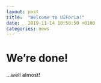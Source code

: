```yaml
---
layout: post
title:  "Welcome to UIForia!"
date:   2019-11-14 10:50:50 +0100
categories: news
---
```


# We’re done!
...well almost!